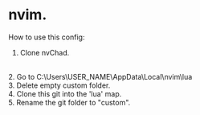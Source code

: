 # nvim.
How to use this config:
1. Clone nvChad.
<br>
2. Go to C:\Users\USER_NAME\AppData\Local\nvim\lua
<br>
3. Delete empty custom folder.
<br>
4. Clone this git into the 'lua' map.
<br>
5. Rename the git folder to "custom".
